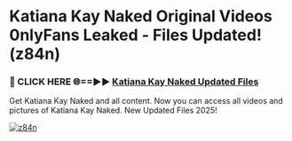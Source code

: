 # Katiana Kay Naked Original Videos 0nlyFans Leaked - Files Updated! (z84n)

<h3>🔴 CLICK HERE 🌐==►► <a href="https://tinyurl.com/up5wt9bj" rel="nofollow">Katiana Kay Naked Updated Files</a></h3>

Get Katiana Kay Naked and all content. Now you can access all videos and pictures of Katiana Kay Naked. New Updated Files 2025!

[![z84n](https://i.imgur.com/ABiUzMV.gif)](https://tinyurl.com/up5wt9bj)
